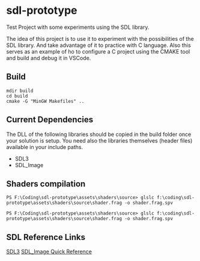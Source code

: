 # sdl-prototype
Test Project with some experiments using the SDL library.


The idea of this project is to use it to experiment with the possibilities of the SDL library.
And take advantage of it to practice with C language.
Also this serves as an example of ho to configure a C project using the CMAKE tool and build and debug it in VSCode.

## Build

```
mdir build
cd build
cmake -G "MinGW Makefiles" ..
```

## Current Dependencies

The DLL of the following libraries should be copied in the build folder once your solution is setup.
You need also the libraries themselves (header files) available in your include paths.

- SDL3
- SDL_Image

## Shaders compilation

```
PS F:\Coding\sdl-prototype\assets\shaders\source> glslc f:\coding\sdl-prototype\assets\shaders\source\shader.frag -o shader.frag.spv
```

```
PS F:\Coding\sdl-prototype\assets\shaders\source> glslc f:\coding\sdl-prototype\assets\shaders\source\shader.frag -o shader.frag.spv
```

## SDL Reference Links

[SDL3](https://wiki.libsdl.org/SDL3/FrontPage)
[SDL_Image Quick Reference](https://wiki.libsdl.org/SDL3_image/QuickReference)
